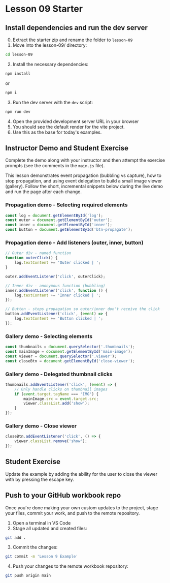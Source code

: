 # Lesson 09 Starter

## Install dependencies and run the dev server

0. Extract the starter zip and rename the folder to `lesson-09`
1. Move into the lesson-09/ directory:
```sh
cd lesson-09
```
2. Install the necessary dependencies:
```sh
npm install
```
or
```sh
npm i
```
3. Run the dev server with the `dev` script: 
```sh
npm run dev
```
4. Open the provided development server URL in your browser
5. You should see the default render for the vite project.
6. Use this as the base for today's examples.

## Instructor Demo and Student Exercise

Complete the demo along with your instructor and then attempt the exercise prompts (see the comments in the `main.js` file).

This lesson demonstrates event propagation (bubbling vs capture), how to stop propagation, and using event delegation to build a small image viewer (gallery). Follow the short, incremental snippets below during the live demo and run the page after each change.

### Propagation demo - Selecting required elements

````js
const log = document.getElementById('log');
const outer = document.getElementById('outer');
const inner = document.getElementById('inner');
const button = document.getElementById('btn-propagate');
````

### Propagation demo - Add listeners (outer, inner, button)

````js
// Outer div - named function
function outerClick() {
	log.textContent += 'Outer clicked | ';
}

outer.addEventListener('click', outerClick);

// Inner div - anonymous function (bubbling)
inner.addEventListener('click', function () {
	log.textContent += 'Inner clicked | ';
});

// Button - stops propagation so outer/inner don't receive the click
button.addEventListener('click', (event) => {
	log.textContent += 'Button clicked | ';
});
````

### Gallery demo - Selecting elements

````js
const thumbnails = document.querySelector('.thumbnails');
const mainImage = document.getElementById('main-image');
const viewer = document.querySelector('.viewer');
const closeBtn = document.getElementById('close-viewer');
````

### Gallery demo - Delegated thumbnail clicks

````js
thumbnails.addEventListener('click', (event) => {
	// Only handle clicks on thumbnail images
	if (event.target.tagName === 'IMG') {
		mainImage.src = event.target.src;
		viewer.classList.add('show');
	}
});
````

### Gallery demo - Close viewer

````js
closeBtn.addEventListener('click', () => {
	viewer.classList.remove('show');
});
````

## Student Exercise 

Update the example by adding the ability for the user to close the viewer with by pressing the escape key.

## Push to your GitHub workbook repo

Once you're done making your own custom updates to the project, stage your files, commit your work, and push to the remote repository.

1. Open a terminal in VS Code
2. Stage all updated and created files:
```sh
git add .
```
3. Commit the changes:
```sh
git commit -m 'Lesson 9 Example'
```
4. Push your changes to the remote workbook repository: 
```sh
git push origin main
```